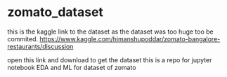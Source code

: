 # zomato_dataset
this is the kaggle link to the dataset as the dataset was too huge too be commited.
https://www.kaggle.com/himanshupoddar/zomato-bangalore-restaurants/discussion

open this link and download to get the dataset
this is  a repo for jupyter notebook EDA and ML for dataset of zomato
